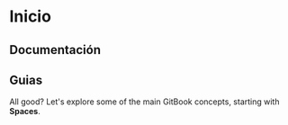 # Inicio

## Documentación

## Guias

All good? Let's explore some of the main GitBook concepts, starting with **Spaces**.

